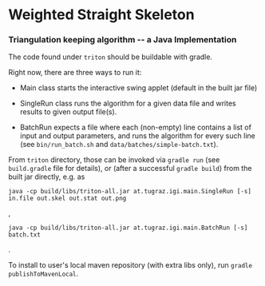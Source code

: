 # Weighted Straight Skeleton

### Triangulation keeping algorithm -- a Java Implementation

The code found under `triton` should be buildable with gradle.

Right now, there are three ways to run it:

  * Main class starts the interactive swing applet (default in the built
    jar file)

  * SingleRun class runs the algorithm for a given data file and writes
    results to given output file(s).

  * BatchRun expects a file where each (non-empty) line contains a list of
    input and output parameters, and runs the algorithm for every
    such line (see `bin/run_batch.sh` and `data/batches/simple-batch.txt`).

From `triton` directory, those can be invoked via `gradle run`
(see `build.gradle` file for details), or (after a successful `gradle
build`) from the built jar directly, e.g. as

```
java -cp build/libs/triton-all.jar at.tugraz.igi.main.SingleRun [-s] in.file out.skel out.stat out.png
```
,
```
java -cp build/libs/triton-all.jar at.tugraz.igi.main.BatchRun [-s] batch.txt

```
.

To install to user's local maven repository (with extra libs only), run `gradle publishToMavenLocal`.

